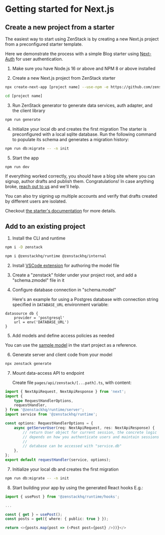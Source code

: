 # Getting started for Next.js

## Create a new project from a starter

The easiest way to start using ZenStack is by creating a new Next.js project from a preconfigured starter template.

Here we demonstrate the process with a simple Blog starter using [Next-Auth](https://next-auth.js.org/) for user authentication.

1. Make sure you have Node.js 16 or above and NPM 8 or above installed

2. Create a new Next.js project from ZenStack starter

```bash
npx create-next-app [project name] --use-npm -e https://github.com/zenstackhq/nextjs-auth-starter

cd [project name]
```

3. Run ZenStack generator to generate data services, auth adapter, and the client library

```bash
npm run generate
```

4. Initialize your local db and creates the first migration
   The starter is preconfigured with a local sqlite database. Run the following command to populate its schema and generates a migration history:

```bash
npm run db:migrate -- -n init
```

5. Start the app

```bash
npm run dev
```

If everything worked correctly, you should have a blog site where you can signup, author drafts and publish them. Congratulations! In case anything broke, [reach out to us](#reach-out-to-us-for-issues-feedback-and-ideas) and we'll help.

You can also try signing up multiple accounts and verify that drafts created by different users are isolated.

Checkout [the starter's documentation](https://github.com/zenstackhq/nextjs-auth-starter#readme) for more details.

## Add to an existing project

1. Install the CLI and runtime

```bash
npm i -D zenstack

npm i @zenstackhq/runtime @zenstackhq/internal
```

2. Install [VSCode extension](https://marketplace.visualstudio.com/items?itemName=zenstack.zenstack) for authoring the model file

3. Create a "zenstack" folder under your project root, and add a "schema.zmodel" file in it

4. Configure database connection in "schema.model"

    Here's an example for using a Postgres database with connection string specified in `DATABASE_URL` environment variable:

```prisma
datasource db {
    provider = 'postgresql'
    url = env('DATABASE_URL')
}
```

5. Add models and define access policies as needed

You can use the [sample model](https://github.com/zenstackhq/nextjs-auth-starter/blob/main/zenstack/schema.zmodel) in the start project as a reference.

6. Generate server and client code from your model

```bash
npx zenstack generate
```

7. Mount data-access API to endpoint

    Create file `pages/api/zenstack/[...path].ts`, with content:

```ts
import { NextApiRequest, NextApiResponse } from 'next';
import {
    type RequestHandlerOptions,
    requestHandler,
} from '@zenstackhq/runtime/server';
import service from '@zenstackhq/runtime';

const options: RequestHandlerOptions = {
    async getServerUser(req: NextApiRequest, res: NextApiResponse) {
        // return User object for current session, the concrete logic
        // depends on how you authenticate users and maintain sessions
        //
        // database can be accessed with "service.db"
    },
};
export default requestHandler(service, options);
```

7. Initialize your local db and creates the first migration

```bash
npm run db:migrate -- -n init
```

8. Start building your app by using the generated React hooks
   E.g.:

```ts
import { usePost } from '@zenstackhq/runtime/hooks';

...

const { get } = usePost();
const posts = get({ where: { public: true } });

return <>{posts.map(post => (<Post post={post} />))}</>
```
